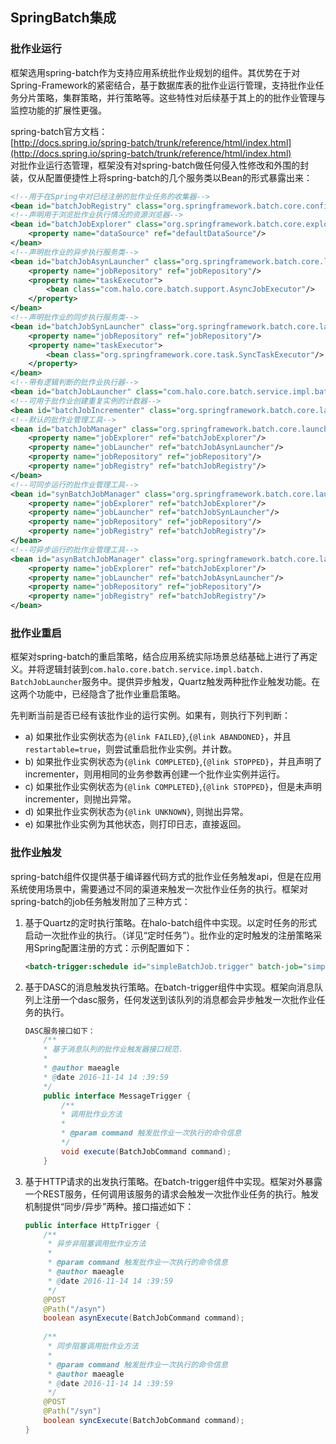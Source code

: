 ## SpringBatch集成

### 批作业运行

框架选用spring-batch作为支持应用系统批作业规划的组件。其优势在于对Spring-Framework的紧密结合，基于数据库表的批作业运行管理，支持批作业任务分片策略，集群策略，并行策略等。这些特性对后续基于其上的的批作业管理与监控功能的扩展性更强。  
  
spring-batch官方文档：  
[http://docs.spring.io/spring-batch/trunk/reference/html/index.html](http://docs.spring.io/spring-batch/trunk/reference/html/index.html)  
对批作业运行态管理，框架没有对spring-batch做任何侵入性修改和外围的封装，仅从配置便捷性上将spring-batch的几个服务类以Bean的形式暴露出来：

```xml
<!--用于在Spring中对已经注册的批作业任务的收集器-->
<bean id="batchJobRegistry" class="org.springframework.batch.core.configuration.support.MapJobRegistry"/>
<!--声明用于浏览批作业执行情况的资源浏览器-->
<bean id="batchJobExplorer" class="org.springframework.batch.core.explore.support.JobExplorerFactoryBean">
    <property name="dataSource" ref="defaultDataSource"/>
</bean>
<!--声明批作业的异步执行服务类-->
<bean id="batchJobAsynLauncher" class="org.springframework.batch.core.launch.support.SimpleJobLauncher">
    <property name="jobRepository" ref="jobRepository"/>
    <property name="taskExecutor">
        <bean class="com.halo.core.batch.support.AsyncJobExecutor"/>
    </property>
</bean>
<!--声明批作业的同步执行服务类-->
<bean id="batchJobSynLauncher" class="org.springframework.batch.core.launch.support.SimpleJobLauncher">
    <property name="jobRepository" ref="jobRepository"/>
    <property name="taskExecutor">
        <bean class="org.springframework.core.task.SyncTaskExecutor"/>
    </property>
</bean>
<!--带有逻辑判断的批作业执行器-->
<bean id="batchJobLauncher" class="com.halo.core.batch.service.impl.batch.BatchJobLauncher"/>
<!--可用于批作业创建重复实例的计数器-->
<bean id="batchJobIncrementer" class="org.springframework.batch.core.launch.support.RunIdIncrementer"/>
<!--默认的批作业管理工具-->
<bean id="batchJobManager" class="org.springframework.batch.core.launch.support.SimpleJobOperator">
    <property name="jobExplorer" ref="batchJobExplorer"/>
    <property name="jobLauncher" ref="batchJobAsynLauncher"/>
    <property name="jobRepository" ref="jobRepository"/>
    <property name="jobRegistry" ref="batchJobRegistry"/>
</bean>
<!--可同步运行的批作业管理工具-->
<bean id="synBatchJobManager" class="org.springframework.batch.core.launch.support.SimpleJobOperator">
    <property name="jobExplorer" ref="batchJobExplorer"/>
    <property name="jobLauncher" ref="batchJobSynLauncher"/>
    <property name="jobRepository" ref="jobRepository"/>
    <property name="jobRegistry" ref="batchJobRegistry"/>
</bean>
<!--可异步运行的批作业管理工具-->
<bean id="asynBatchJobManager" class="org.springframework.batch.core.launch.support.SimpleJobOperator">
    <property name="jobExplorer" ref="batchJobExplorer"/>
    <property name="jobLauncher" ref="batchJobAsynLauncher"/>
    <property name="jobRepository" ref="jobRepository"/>
    <property name="jobRegistry" ref="batchJobRegistry"/>
</bean>
```

### 批作业重启

框架对spring-batch的重启策略，结合应用系统实际场景总结基础上进行了再定义。并将逻辑封装到`com.halo.core.batch.service.impl.batch. BatchJobLauncher`服务中。提供异步触发，Quartz触发两种批作业触发功能。在这两个功能中，已经隐含了批作业重启策略。

先判断当前是否已经有该批作业的运行实例。如果有，则执行下列判断：

* a\) 如果批作业实例状态为`{@link FAILED}`,`{@link ABANDONED}`，并且`restartable=true`，则尝试重启批作业实例。并计数。
* b\) 如果批作业实例状态为`{@link COMPLETED}`,`{@link STOPPED}`，并且声明了incrementer，则用相同的业务参数再创建一个批作业实例并运行。
* c\) 如果批作业实例状态为`{@link COMPLETED}`,`{@link STOPPED}`，但是未声明incrementer，则抛出异常。
* d\) 如果批作业实例状态为`{@link UNKNOWN}`, 则抛出异常。
* e\) 如果批作业实例为其他状态，则打印日志，直接返回。

### 批作业触发

spring-batch组件仅提供基于编译器代码方式的批作业任务触发api，但是在应用系统使用场景中，需要通过不同的渠道来触发一次批作业任务的执行。框架对spring-batch的job任务触发附加了三种方式：

1. 基于Quartz的定时执行策略。在halo-batch组件中实现。以定时任务的形式启动一次批作业的执行。（详见“定时任务”）。批作业的定时触发的注册策略采用Spring配置注册的方式：示例配置如下：

   ```xml
   <batch-trigger:schedule id="simpleBatchJob.trigger" batch-job="simpleBatchJob" cron="* * * * * ? *"/>
   ```

2. 基于DASC的消息触发执行策略。在batch-trigger组件中实现。框架向消息队列上注册一个dasc服务，任何发送到该队列的消息都会异步触发一次批作业任务的执行。

   ```java
   DASC服务接口如下：
       /**
       * 基于消息队列的批作业触发器接口规范.
       *
       * @author maeagle
       * @date 2016-11-14 14 :39:59
       */
       public interface MessageTrigger {
           /**
           * 调用批作业方法
           *
           * @param command 触发批作业一次执行的命令信息
           */
           void execute(BatchJobCommand command);
       }
   ```

3. 基于HTTP请求的出发执行策略。在batch-trigger组件中实现。框架对外暴露一个REST服务，任何调用该服务的请求会触发一次批作业任务的执行。触发机制提供“同步/异步”两种。接口描述如下：

   ```java
   public interface HttpTrigger {
       /**
        * 异步非阻塞调用批作业方法
        *
        * @param command 触发批作业一次执行的命令信息
        * @author maeagle
        * @date 2016-11-14 14 :39:59
        */
       @POST
       @Path("/asyn")
       boolean asynExecute(BatchJobCommand command);
    
       /**
        * 同步阻塞调用批作业方法
        *
        * @param command 触发批作业一次执行的命令信息
        * @author maeagle
        * @date 2016-11-14 14 :39:59
        */
       @POST
       @Path("/syn")
       boolean syncExecute(BatchJobCommand command);
   }
   ```





